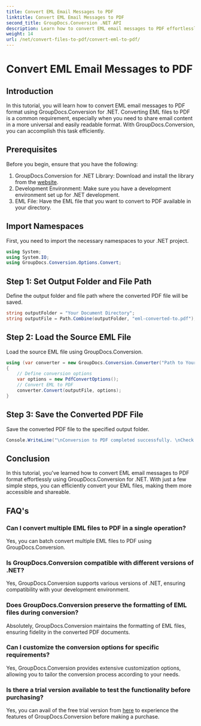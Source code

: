```yaml
---
title: Convert EML Email Messages to PDF
linktitle: Convert EML Email Messages to PDF
second_title: GroupDocs.Conversion .NET API
description: Learn how to convert EML email messages to PDF effortlessly using GroupDocs.Conversion for .NET.
weight: 14
url: /net/convert-files-to-pdf/convert-eml-to-pdf/
---
```


# Convert EML Email Messages to PDF

## Introduction
In this tutorial, you will learn how to convert EML email messages to PDF format using GroupDocs.Conversion for .NET. Converting EML files to PDF is a common requirement, especially when you need to share email content in a more universal and easily readable format. With GroupDocs.Conversion, you can accomplish this task efficiently.
## Prerequisites
Before you begin, ensure that you have the following:
1. GroupDocs.Conversion for .NET Library: Download and install the library from the [website](https://releases.groupdocs.com/conversion/net/).
2. Development Environment: Make sure you have a development environment set up for .NET development.
3. EML File: Have the EML file that you want to convert to PDF available in your directory.

## Import Namespaces
First, you need to import the necessary namespaces to your .NET project. 
```csharp
using System;
using System.IO;
using GroupDocs.Conversion.Options.Convert;
```
## Step 1: Set Output Folder and File Path
Define the output folder and file path where the converted PDF file will be saved.
```csharp
string outputFolder = "Your Document Directory";
string outputFile = Path.Combine(outputFolder, "eml-converted-to.pdf");
```
## Step 2: Load the Source EML File
Load the source EML file using GroupDocs.Conversion.
```csharp
using (var converter = new GroupDocs.Conversion.Converter("Path to Your EML File"))
{
    // Define conversion options
    var options = new PdfConvertOptions();
    // Convert EML to PDF
    converter.Convert(outputFile, options);
}
```
## Step 3: Save the Converted PDF File
Save the converted PDF file to the specified output folder.
```csharp
Console.WriteLine("\nConversion to PDF completed successfully. \nCheck output in {0}", outputFolder);
```

## Conclusion
In this tutorial, you've learned how to convert EML email messages to PDF format effortlessly using GroupDocs.Conversion for .NET. With just a few simple steps, you can efficiently convert your EML files, making them more accessible and shareable.
## FAQ's
### Can I convert multiple EML files to PDF in a single operation?
Yes, you can batch convert multiple EML files to PDF using GroupDocs.Conversion.
### Is GroupDocs.Conversion compatible with different versions of .NET?
Yes, GroupDocs.Conversion supports various versions of .NET, ensuring compatibility with your development environment.
### Does GroupDocs.Conversion preserve the formatting of EML files during conversion?
Absolutely, GroupDocs.Conversion maintains the formatting of EML files, ensuring fidelity in the converted PDF documents.
### Can I customize the conversion options for specific requirements?
Yes, GroupDocs.Conversion provides extensive customization options, allowing you to tailor the conversion process according to your needs.
### Is there a trial version available to test the functionality before purchasing?
Yes, you can avail of the free trial version from [here](https://releases.groupdocs.com/) to experience the features of GroupDocs.Conversion before making a purchase.
